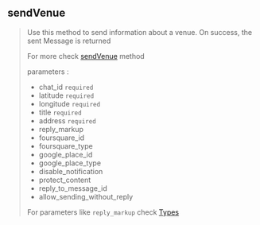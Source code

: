 ## sendVenue

> Use this method to send information about a venue. On success, the sent Message is returned
>
> For more check [sendVenue](https://core.telegram.org/bots/api#sendvenue) method
>
> parameters :
>
> - chat_id `required`
> - latitude `required`
> - longitude `required`
> - title `required`
> - address `required`
> - reply_markup
> - foursquare_id
> - foursquare_type
> - google_place_id
> - google_place_type
> - disable_notification
> - protect_content
> - reply_to_message_id
> - allow_sending_without_reply
>
> For parameters like `reply_markup` check [Types](https://github.com/abdiu34567/telesn.js/tree/main/Docs/Types)
